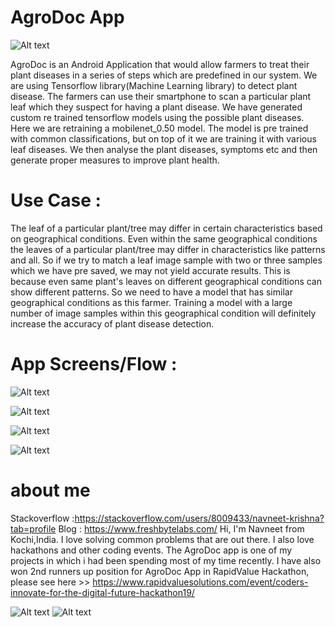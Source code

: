 # AgroDoc App

![Alt text](https://github.com/Navneet7k/AgroDocRevamp/blob/master/androidDevChallenge.png?raw=true "Title")

AgroDoc is an Android Application that would allow farmers to treat their plant diseases in a series of steps which are predefined in our system.
We are using Tensorflow library(Machine Learning library) to detect plant disease. The farmers can use their smartphone to scan a particular plant 
leaf which they suspect for having a plant disease. We have generated custom re trained tensorflow models using the possible plant diseases. Here we 
are retraining a mobilenet_0.50 model. The model is pre trained with common classifications, but on top of it we are training it with various leaf diseases. 
We then analyse the plant diseases, symptoms etc and then generate proper measures to improve plant health.

# Use Case : 

The leaf of a particular plant/tree may differ in certain characteristics based on geographical conditions. Even within the same geographical conditions 
the leaves of a particular plant/tree may differ in characteristics like patterns and all. So if we try to match a leaf image sample with two or three 
samples which we have pre saved, we may not yield accurate results. This is because even same plant's leaves on different geographical conditions can show 
different patterns. So we need to have a model that has similar geographical conditions as this farmer. Training a model with a large number of image samples 
within this geographical condition  will definitely increase the accuracy of plant disease detection.

# App Screens/Flow :

![Alt text](https://github.com/Navneet7k/AgroDocRevamp/blob/master/mockups/Screenshot%202019-10-27%20at%206.42.40%20PM.png?raw=true "Title")

![Alt text](https://github.com/Navneet7k/AgroDocRevamp/blob/master/mockups/Screenshot%202019-10-27%20at%206.43.53%20PM.png?raw=true "Title")

![Alt text](https://github.com/Navneet7k/AgroDocRevamp/blob/master/mockups/Screenshot%202019-10-27%20at%206.44.19%20PM.png?raw=true "Title")

![Alt text](https://github.com/Navneet7k/AgroDocRevamp/blob/master/mockups/Screenshot%202019-10-27%20at%206.44.39%20PM.png?raw=true "Title")

# about me

Stackoverflow :https://stackoverflow.com/users/8009433/navneet-krishna?tab=profile
Blog : https://www.freshbytelabs.com/
Hi, I'm Navneet from Kochi,India. I love solving common problems that are out there. I also love hackathons and other coding events. The AgroDoc app is one of my projects in which i had been spending most of my time recently. I have also won 2nd runners up position for AgroDoc App in RapidValue Hackathon, please see here >> https://www.rapidvaluesolutions.com/event/coders-innovate-for-the-digital-future-hackathon19/

![Alt text](https://www.rapidvaluesolutions.com/wp-content/uploads/2019/07/Untitled-1-1.png?raw=true "Title")
![Alt text](https://github.com/Navneet7k/AgroDocRevamp/blob/master/mockups/Screenshot%202019-10-27%20at%207.04.38%20PM.png)
